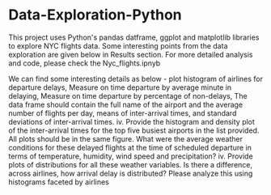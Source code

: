 # Data-Exploration-Python
This project uses Python's pandas datframe, ggplot and matplotlib libraries to explore NYC flights data. Some interesting points from the data exploration are given below in Results section. For more detailed analysis and code, please check the Nyc_flights.ipnyb

We can find some interesting details as below -
plot histogram of airlines for departure delays, Measure on time departure by average minute in delaying, Measure on time departure by percentage of non-delays, 
The data frame should contain the full name of the airport and the average number of flights per day, means of inter-arrival times, and standard deviations of inter-arrival times.
iv. Provide the histogram and density plot of the inter-arrival times for the top five busiest airports in the list provided. All plots should be in the same figure.
What were the average weather conditions for these delayed flights at the time of scheduled departure in terms of temperature, humidity, wind speed and precipitation?
iv. Provide plots of distributions for all these weather variables.
Is there a difference, across airlines, how arrival delay is distributed? Please analyze this using histograms faceted by airlines
